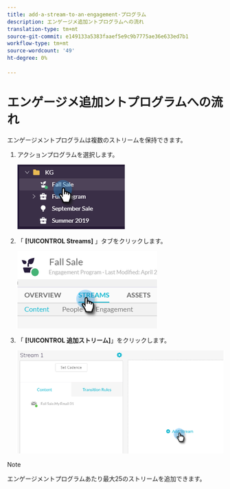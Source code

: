 ```yaml
---
title: add-a-stream-to-an-engagement-プログラム
description: エンゲージメ追加ントプログラムへの流れ
translation-type: tm+mt
source-git-commit: e149133a5383faaef5e9c9b7775ae36e633ed7b1
workflow-type: tm+mt
source-wordcount: '49'
ht-degree: 0%

---
```



# エンゲージメ追加ントプログラムへの流れ

エンゲージメントプログラムは複数のストリームを保持できます。

1. アクションプログラムを選択します。

   ![イメージ1](/help/sky/assets/engagement-programs/add-a-stream-to-an-engagement-program/add-a-stream-to-an-engagement-program-1.png)

1. 「 **[!UICONTROL Streams]** 」タブをクリックします。

   ![イメージ2](/help/sky/assets/engagement-programs/add-a-stream-to-an-engagement-program/add-a-stream-to-an-engagement-program-2.png)

1. 「 **[!UICONTROL 追加ストリーム]**」をクリックします。

   ![イメージ3](/help/sky/assets/engagement-programs/add-a-stream-to-an-engagement-program/add-a-stream-to-an-engagement-program-3.png)

>[!NOTE]
>
>エンゲージメントプログラムあたり最大25のストリームを追加できます。
